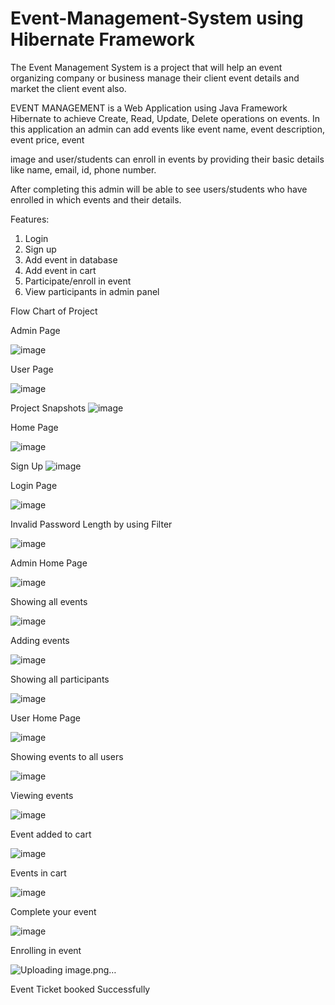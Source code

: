 # Event-Management-System using Hibernate Framework


The Event Management System is a project that will help an event organizing company or business manage their client event details and market the client event also.

EVENT MANAGEMENT is a Web Application using Java Framework Hibernate to achieve Create, Read, Update, Delete operations on events. In this application an admin can add events like event name, event description, event price, event
 
image and user/students can enroll in events by providing their basic details like name, email, id, phone number.

After completing this admin will be able to see users/students who have enrolled in which events and their details.


Features:


1.	Login
2.	Sign up
3.	Add event in database
4.	Add event in cart
5.	Participate/enroll in event
6.	View participants in admin panel




Flow Chart of Project

Admin Page

![image](https://user-images.githubusercontent.com/84896867/202761501-cdeb4562-4cff-4c21-ba96-af6bbd91fca0.png)


User Page

![image](https://user-images.githubusercontent.com/84896867/202761536-254bb4e5-4a07-4dd5-9bed-f22a97209df7.png)






Project Snapshots
![image](https://user-images.githubusercontent.com/84896867/202760890-6fac6bac-4c84-41c9-be60-c39fbd8bf9cb.png)



Home Page

![image](https://user-images.githubusercontent.com/84896867/202760906-9c6a2ef2-92d0-4bcc-a860-e71ddad3bc16.png)


Sign Up
![image](https://user-images.githubusercontent.com/84896867/202760934-a0e3304b-e6d3-48ea-a15a-8c3c69168fda.png)

 

Login Page

![image](https://user-images.githubusercontent.com/84896867/202761121-fde99a3a-f65d-4936-a7db-0114a7dcdaaa.png)


Invalid Password Length by using Filter
 
 ![image](https://user-images.githubusercontent.com/84896867/202761141-03191901-c541-4c81-9297-01a0e72e9436.png)


Admin Home Page


![image](https://user-images.githubusercontent.com/84896867/202761176-5e872c06-3e8b-4c3e-a09c-06c337387a9a.png)



Showing all events
 
![image](https://user-images.githubusercontent.com/84896867/202761188-65d0ea5a-d85a-4c6c-9d67-b2bacd9073c3.png)
 

Adding events

![image](https://user-images.githubusercontent.com/84896867/202761215-253f86ec-3790-40dd-aef8-b857f13dad6e.png)




Showing all participants
 
 
![image](https://user-images.githubusercontent.com/84896867/202761260-fa0e8b6e-3355-4588-a38a-e6b0424e624b.png)

User Home Page


![image](https://user-images.githubusercontent.com/84896867/202761286-58cc75f1-f1a1-4f78-b3e8-37c3913c2cb1.png)


Showing events to all users
 
 
![image](https://user-images.githubusercontent.com/84896867/202761312-3e0b2bab-fcb6-4bf1-8252-dfb3bf0955fd.png)

Viewing events


![image](https://user-images.githubusercontent.com/84896867/202761340-89fe0d1e-3665-4d6e-88d6-cd3e2eb7af21.png)


Event added to cart
 
![image](https://user-images.githubusercontent.com/84896867/202761364-fd0099e0-7824-4278-98df-ba9771845a3b.png)
 

Events in cart


![image](https://user-images.githubusercontent.com/84896867/202761392-11e9e2b9-c6ce-4418-968a-4019f161d1ec.png)


Complete your event
 
![image](https://user-images.githubusercontent.com/84896867/202761418-316a26fa-801c-428c-a188-fc3d4e837dbf.png)
 

Enrolling in event

![Uploading image.png…]()







Event Ticket booked Successfully

